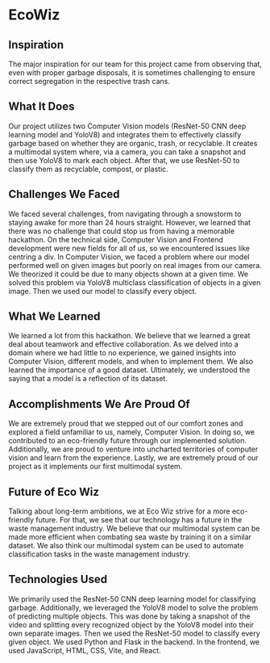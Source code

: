 # EcoWiz

## Inspiration
The major inspiration for our team for this project came from observing that, even with proper garbage disposals, it is sometimes challenging to ensure correct segregation in the respective trash cans.

## What It Does
Our project utilizes two Computer Vision models (ResNet-50 CNN deep learning model and YoloV8) and integrates them to effectively classify garbage based on whether they are organic, trash, or recyclable. It creates a multimodal system where, via a camera, you can take a snapshot and then use YoloV8 to mark each object. After that, we use ResNet-50 to classify them as recyclable, compost, or plastic.

## Challenges We Faced
We faced several challenges, from navigating through a snowstorm to staying awake for more than 24 hours straight. However, we learned that there was no challenge that could stop us from having a memorable hackathon. On the technical side, Computer Vision and Frontend development were new fields for all of us, so we encountered issues like centring a div. In Computer Vision, we faced a problem where our model performed well on given images but poorly on real images from our camera. We theorized it could be due to many objects shown at a given time. We solved this problem via YoloV8 multiclass classification of objects in a given image. Then we used our model to classify every object.

## What We Learned
We learned a lot from this hackathon. We believe that we learned a great deal about teamwork and effective collaboration. As we delved into a domain where we had little to no experience, we gained insights into Computer Vision, different models, and when to implement them. We also learned the importance of a good dataset. Ultimately, we understood the saying that a model is a reflection of its dataset.

## Accomplishments We Are Proud Of
We are extremely proud that we stepped out of our comfort zones and explored a field unfamiliar to us, namely, Computer Vision. In doing so, we contributed to an eco-friendly future through our implemented solution. Additionally, we are proud to venture into uncharted territories of computer vision and learn from the experience. Lastly, we are extremely proud of our project as it implements our first multimodal system.

## Future of Eco Wiz
Talking about long-term ambitions, we at Eco Wiz strive for a more eco-friendly future. For that, we see that our technology has a future in the waste management industry. We believe that our multimodal system can be made more efficient when combating sea waste by training it on a similar dataset. We also think our multimodal system can be used to automate classification tasks in the waste management industry.

## Technologies Used
We primarily used the ResNet-50 CNN deep learning model for classifying garbage. Additionally, we leveraged the YoloV8 model to solve the problem of predicting multiple objects. This was done by taking a snapshot of the video and splitting every recognized object by the YoloV8 model into their own separate images. Then we used the ResNet-50 model to classify every given object. We used Python and Flask in the backend. In the frontend, we used JavaScript, HTML, CSS, Vite, and React.
